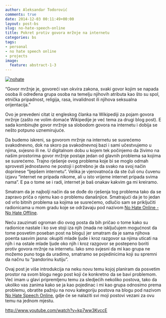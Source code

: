 ```yaml
---
author: Aleksandar Todorović
comments: true
date: 2014-12-03 00:11:49+00:00
layout: post-bs
slug: no-hate-speech-online
title: Pokret protiv govora mržnje na internetu
categories: bs
tags:
- personal
- no hate speech online
- projects
image:
  feature: abstract-1-3
---
```


[![nohate](https://aleksandartodorovic.files.wordpress.com/2014/12/nohate.png)](https://aleksandartodorovic.files.wordpress.com/2014/12/nohate.png)




“Govor mržnje je, govoreći van okvira zakona, svaki govor kojim se napada osoba ili određena grupa osoba na temelju njihovih atributa kao što su spol, etnička pripadnost, religija, rasa, invalidnost ili njihova seksualna orijentacija.”




Ovo je prevedeni citat iz engleskog članka na Wikipediji za pojam govora mržnje (zašto ne volim domaće Wikipedije je već tema za drugi blog post). E sada kombinujte govor mržnje sa slobodom govora na internetu i dobija se nešto potpuno uznemirujuće.




Da budemo iskreni, sa govorom mržnje na internetu se susrećemo svakodnevno, dok na skoro pa svakodnevnoj bazi i sami učestvujemo u njima, svjesno ili ne. U digitalnom dobu u kojem tek počinjemo da živimo na našim prostorima govor mržnje postaje jedan od glavnih problema sa kojima se susrećemo. Trajno rješenje ovog problema koje bi se moglo odmah sprovesti jednostavno ne postoji i potrebno je da svako na svoj način doprinese “ljepšem internetu”. Velika je vjerovatnoća da ste čuli onu čuvenu izjavu “internet ne pripada nikome, ali u isto vrijeme internet pripada svima nama”. E pa o tome se i radi, internet je baš onakav kakvim ga mi kreiramo.




Smatram da je najbolji način da se dođe do rješenja tog problema tako da se zapravo priča o njemu kao o problemu današnjice. Smatrajući da je to jedan od vrlo bitnih problema sa kojima se susrećemo, odlučio sam se priključiti radionicama u mom gradu koje se održavaju pod nazivom [No Hate Online - No Hate Offline](https://www.facebook.com/pages/No-Hate-Online-No-Hate-Offline/579839252093782).




Neću zauzimati ogroman dio ovog posta da bih pričao o tome kako su radionice nastale i ko sve stoji iza njih (mada ne isključujem mogućnost da tome posvetim poseban post na blogu) jer smatram da je sama njihova poenta sasvim jasna: okupiti mlade ljude i kroz razgovor sa njima uticati na njih i na ostale mlade ljude oko njih i kroz razgovor se postepeno boriti protiv govora mržnje na internetu. Iako smo svjesni da mi kao grupa ne možemo puno toga da uradimo, smatramo se pojedinicima koji su spremni da načnu tu “pandorinu kutiju”.




Ovaj post je više introdukcija na neku novu temu kojoj planiram da posvetim prostor na svom blogu nego post koji će konkretno da se bavi problemom. Već imam u glavi pripremljenu temu za sledjećih nekoliko postova, tako da ukoliko vas zanima kako se ja kao pojedinac i mi kao grupa odnosimo prema problemu, obratite pažnju na novu kategoriju postova na blogu pod nazivom [No Hate Speech Online](https://aleksandartodorovic.wordpress.com/category/no-hate-speech-online/), gdje će se nalaziti svi moji postovi vezani za ovu temu na jednom mjestu.


http://www.youtube.com/watch?v=kp7ww3KvccE
